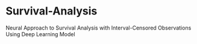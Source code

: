 # Survival-Analysis
Neural Approach to Survival Analysis with  Interval-Censored Observations Using Deep Learning Model
